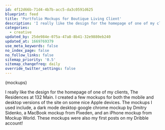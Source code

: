 ```yaml
---
id: 4f12d66b-71d4-4b7b-acc5-da3c0591d625
blueprint: feed
title: 'Portfolio Mockups for Boutique Living Client'
description: 'I really like the design for the homepage of one of my clients, The Residences at 132 Main.'
categories:
  - creative
updated_by: 25de984e-075a-47a8-8b41-32e9880eb240
updated_at: 1669769379
use_meta_keywords: false
no_index_page: false
no_follow_links: false
sitemap_priority: '0.5'
sitemap_changefreq: daily
override_twitter_settings: false
---
```

(mockups)

I really like the design for the homepage of one of my clients, The Residences at 132 Main. I created a few mockups for both the mobile and desktop versions of the site on some nice Apple devices. The mockups I used include, a dark mode desktop google chrome mockup by Dmitry Sidenko, a MacBook mockup from Pixeden, and an iPhone mockup from Mockup World. These mockups were also my first posts on my Dribble account!